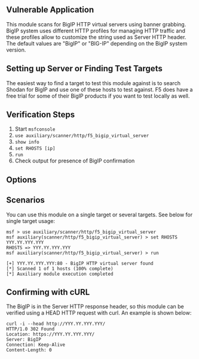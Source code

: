 ## Vulnerable Application

This module scans for BigIP HTTP virtual servers using banner
grabbing. BigIP system uses different HTTP profiles for managing
HTTP traffic and these profiles allow to customize the string used
as Server HTTP header. The default values are "BigIP" or "BIG-IP"
depending on the BigIP system version.

## Setting up Server or Finding Test Targets
The easiest way to find a target to test this module against
is to search Shodan for BigIP and use one of these hosts to
test against. F5 does have a free trial for some of their BigIP
products if you want to test locally as well.

## Verification Steps

1. Start `msfconsole`
2. `use auxiliary/scanner/http/f5_bigip_virtual_server`
3. `show info`
4. `set RHOSTS [ip]`
5. `run`
6. Check output for presence of BigIP confirmation

## Options

## Scenarios
You can use this module on a single target or several targets. See below for single target usage:

```
msf > use auxiliary/scanner/http/f5_bigip_virtual_server
msf auxiliary(scanner/http/f5_bigip_virtual_server) > set RHOSTS YYY.YY.YYY.YYY
RHOSTS => YYY.YY.YYY.YYY
msf auxiliary(scanner/http/f5_bigip_virtual_server) > run

[+] YYY.YY.YYY.YYY:80 - BigIP HTTP virtual server found
[*] Scanned 1 of 1 hosts (100% complete)
[*] Auxiliary module execution completed
```

## Confirming with cURL
The BigIP is in the Server HTTP response header, so this module can be
verified using a HEAD HTTP request with curl. An example is shown below:

```
curl -i --head http://YYY.YY.YYY.YYY/
HTTP/1.0 302 Found
Location: https://YYY.YY.YYY.YYY/
Server: BigIP
Connection: Keep-Alive
Content-Length: 0
```
